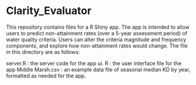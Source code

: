 # Clarity_Evaluator
This repository contains files for a R Shiny app.
The app is intended to allow users to predict non-attainment rates (over a 5-year assessment period) of water quality criteria.
Users can alter the criteria magnitude and frequency components, and explore how non-attainment rates would change.
The file in this directory are as follows:

server.R     : the server code for the app
ui. R        : the user interface file for the app
Middle Marsh.csv   : an example data file of seasonal median KD by year, formatted as needed for the app.
